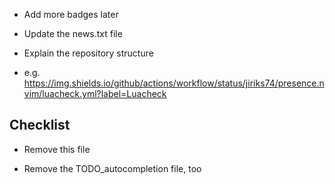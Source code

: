 - Add more badges later
- Update the news.txt file
- Explain the repository structure

- e.g.
https://img.shields.io/github/actions/workflow/status/jiriks74/presence.nvim/luacheck.yml?label=Luacheck

## Checklist

- Remove this file

- Remove the TODO_autocompletion file, too
